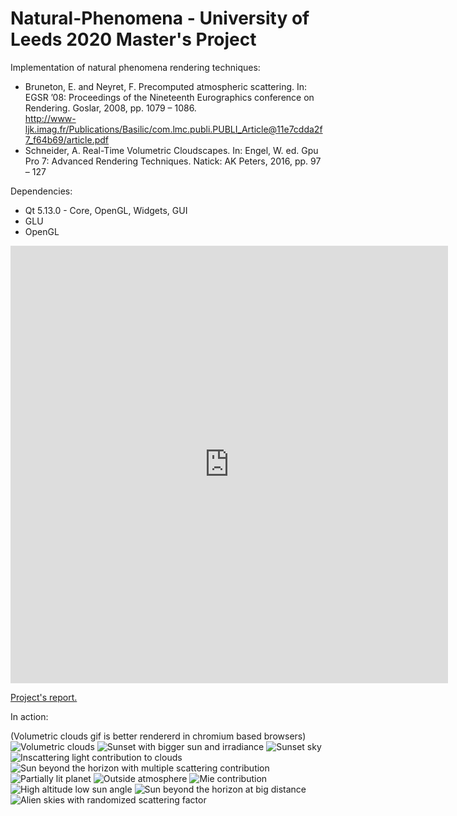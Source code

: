 # Natural-Phenomena - University of Leeds 2020 Master's Project
Implementation of natural phenomena rendering techniques:
- Bruneton, E. and Neyret, F. Precomputed atmospheric scattering. In: EGSR ’08: Proceedings of the Nineteenth Eurographics conference on Rendering. Goslar, 2008, pp. 1079 – 1086.<br/>
  http://www-ljk.imag.fr/Publications/Basilic/com.lmc.publi.PUBLI_Article@11e7cdda2f7_f64b69/article.pdf 
- Schneider, A. Real-Time Volumetric Cloudscapes. In: Engel, W. ed. Gpu Pro 7: Advanced Rendering Techniques. Natick: AK Peters, 2016, pp. 97 – 127<br/>

Dependencies:
- Qt 5.13.0 - Core, OpenGL, Widgets, GUI
- GLU
- OpenGL<br/>

<embed src="https://raw.githubusercontent.com/ainodalok/Natural-Phenomena/master/sc15azNaturalPhenomena.pdf" width="700px" height="700px">
  <p><a href="https://raw.githubusercontent.com/ainodalok/Natural-Phenomena/master/sc15azNaturalPhenomena.pdf">Project's report.</a></p>
</embed>

In action:

(Volumetric clouds gif is better rendererd in chromium based browsers)
![Volumetric clouds](Screenshots/VolumetricClouds.gif "Volumetric clouds")
![Sunset with bigger sun and irradiance](Screenshots/SunsetWithBiggerSun.png "Sunset with bigger sun and irradiance")
![Sunset sky](Screenshots/Sunset.png "Sunset sky")
![Inscattering light contribution to clouds](Screenshots/SunCloudLightContribution.png "Inscattering light contribution to clouds")
![Sun beyond the horizon with multiple scattering contribution](Screenshots/SunBeyondHorizonMultipleScattering.png "Sun beyond the horizon with multiple scattering contribution")
![Partially lit planet](Screenshots/PartiallyLit.png "Partially lit planet")
![Outside atmosphere](Screenshots/OutsideAtmosphere.png "Outside atmosphere")
![Mie contribution](Screenshots/MieAndHorizon.png "Mie contribution")
![High altitude low sun angle](Screenshots/HighAltitude.png "High altitude low sun angle")
![Sun beyond the horizon at big distance](Screenshots/BigDistance.png "Sun beyond the horizon at big distance")
![Alien skies with randomized scattering factor](Screenshots/AlienSkiesRandomizedScatteringFactor.png "Alien skies with randomized scattering factor")
